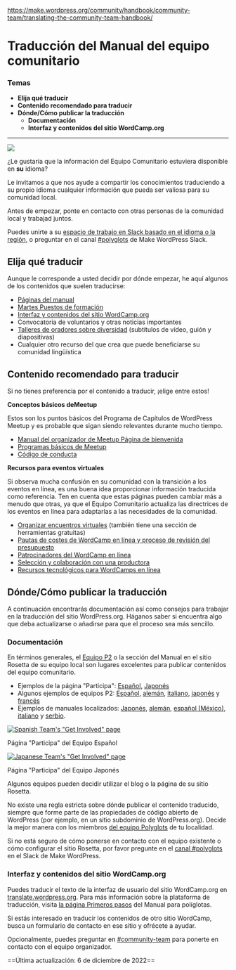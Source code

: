 https://make.wordpress.org/community/handbook/community-team/translating-the-community-team-handbook/

# Traducción del Manual del equipo comunitario

### Temas
- **Elija qué traducir**
- **Contenido recomendado para traducir**
- **Dónde/Cómo publicar la traducción**
    - **Documentación**
    - **Interfaz y contenidos del sitio WordCamp.org**

---

![](https://make.wordpress.org/polyglots/files/2016/03/polyglots-wapuu-simple-300x254.png)

¿Le gustaría que la información del Equipo Comunitario estuviera disponible en **su** idioma?

Le invitamos a que nos ayude a compartir los conocimientos traduciendo a su propio idioma cualquier información que pueda ser valiosa para su comunidad local.

Antes de empezar, ponte en contacto con otras personas de la comunidad local y trabajad juntos.

Puedes unirte a su [espacio de trabajo en Slack basado en el idioma o la región](https://make.wordpress.org/polyglots/handbook/about/teams/local-slacks/), o preguntar en el canal [#polyglots](https://wordpress.slack.com/archives/C02RP50LK) de Make WordPress Slack.

## Elija qué traducir

Aunque le corresponde a usted decidir por dónde empezar, he aquí algunos de los contenidos que suelen traducirse:

- [Páginas del manual](https://make.wordpress.org/community/handbook/)
- [Martes Puestos de formación](https://make.wordpress.org/community/tag/tuesdaytrainings/)
- [Interfaz y contenidos del sitio WordCamp.org](https://make.wordpress.org/community/handbook/community-team/translating-the-community-team-handbook/#wordcamp-org-site-interface-and-contents)
- Convocatoria de voluntarios y otras noticias importantes
- [Talleres de oradores sobre diversidad](https://make.wordpress.org/community/handbook/meetup-organizer/event-formats/diversity-speaker-training-workshop/) (subtítulos de vídeo, guión y diapositivas)
- Cualquier otro recurso del que crea que puede beneficiarse su comunidad lingüística

## Contenido recomendado para traducir

Si no tienes preferencia por el contenido a traducir, ¡elige entre estos!

**Conceptos básicos deMeetup**

Estos son los puntos básicos del Programa de Capítulos de WordPress Meetup y es probable que sigan siendo relevantes durante mucho tiempo.

- [Manual del organizador de Meetup Página de bienvenida](https://make.wordpress.org/community/handbook/meetup-organizer/)
- [Programas básicos de Meetup](https://make.wordpress.org/community/handbook/meetup-organizer/meetup-program-basics/)
- [Código de conducta](https://make.wordpress.org/community/handbook/meetup-organizer/resources/code-of-conduct/)

**Recursos para eventos virtuales**

Si observa mucha confusión en su comunidad con la transición a los eventos en línea, es una buena idea proporcionar información traducida como referencia. Ten en cuenta que estas páginas pueden cambiar más a menudo que otras, ya que el Equipo Comunitario actualiza las directrices de los eventos en línea para adaptarlas a las necesidades de la comunidad.

- [Organizar encuentros virtuales](https://make.wordpress.org/community/handbook/meetup-organizer/resources/organizing-virtual-events/) (también tiene una sección de herramientas gratuitas)
- [Pautas de costes de WordCamp en línea y proceso de revisión del presupuesto](https://make.wordpress.org/community/handbook/virtual-events/online-wordcamp-cost-guidelines-and-the-budget-review-process/)
- [Patrocinadores del WordCamp en línea](https://make.wordpress.org/community/handbook/virtual-events/online-wordcamp-cost-guidelines-and-the-budget-review-process/online-wordcamp-sponsors/)
- [Selección y colaboración con una productora](https://make.wordpress.org/community/handbook/virtual-events/organize-learn-wordpress-discussion-groups-for-your-wordpress-meetup/)
- [Recursos tecnológicos para WordCamps en línea](https://make.wordpress.org/community/handbook/virtual-events/online-wordcamp-guidelines/technology-resources-for-online-wordcamps/)

## Dónde/Cómo publicar la traducción

A continuación encontrarás documentación así como consejos para trabajar en la traducción del sitio WordPress.org. Háganos saber si encuentra algo que deba actualizarse o añadirse para que el proceso sea más sencillo.

### Documentación

En términos generales, el [Equipo P2](https://make.wordpress.org/polyglots/handbook/for-locale-managers/team-o2/) o la sección del Manual en el sitio Rosetta de su equipo local son lugares excelentes para publicar contenidos del equipo comunitario.

- Ejemplos de la página "Participa": [Español](https://es.wordpress.org/colabora/), [Japonés](https://ja.wordpress.org/get-involved/)
- Algunos ejemplos de equipos P2: [Español](https://es.wordpress.org/team/), [alemán](https://de.wordpress.org/team/), [italiano](https://it.wordpress.org/team/), [japonés](https://ja.wordpress.org/team/) y [francés](https://fr.wordpress.org/team/)
- Ejemplos de manuales localizados: [Japonés](https://ja.wordpress.org/team/handbook/), [alemán](https://de.wordpress.org/team/handbook/), [español (México)](https://es-mx.wordpress.org/team/handbook/), [italiano](https://it.wordpress.org/team/handbook/) y [serbio](https://sr.wordpress.org/team/handbook/).

[![Spanish Team's "Get Involved" page](https://make.wordpress.org/community/files/2021/06/Colabora___WordPress_org_España-1024x978.png)](https://make.wordpress.org/community/files/2021/06/Colabora___WordPress_org_España.png)

Página "Participa" del Equipo Español

[![Japanese Team's "Get Involved" page](https://make.wordpress.org/community/files/2021/06/WordPress_への参加・貢献___WordPress_org_日本語-1024x757.png)](https://make.wordpress.org/community/files/2021/06/WordPress_への参加・貢献___WordPress_org_日本語.png)

Página "Participa" del Equipo Japonés

Algunos equipos pueden decidir utilizar el blog o la página de su sitio Rosetta.

No existe una regla estricta sobre dónde publicar el contenido traducido, siempre que forme parte de las propiedades de código abierto de WordPress (por ejemplo, en un sitio subdominio de WordPress.org). Decide la mejor manera con los miembros [del equipo Polyglots](https://make.wordpress.org/polyglots/teams/) de tu localidad.

Si no está seguro de cómo ponerse en contacto con el equipo existente o cómo configurar el sitio Rosetta, por favor pregunte en el [canal #polyglots](https://wordpress.slack.com/archives/C02RP50LK) en el Slack de Make WordPress.

### Interfaz y contenidos del sitio WordCamp.org

Puedes traducir el texto de la interfaz de usuario del sitio WordCamp.org en [translate.wordpress.org](https://translate.wordpress.org/projects/meta/wordcamp/). Para más información sobre la plataforma de traducción, visita [la página Primeros pasos](https://make.wordpress.org/polyglots/handbook/translating/first-steps/) del Manual para políglotas.

Si estás interesado en traducir los contenidos de otro sitio WordCamp, busca un formulario de contacto en ese sitio y ofrécete a ayudar.

Opcionalmente, puedes preguntar en [#community-team](https://wordpress.slack.com/archives/C037W5S7X) para ponerte en contacto con el equipo organizador.

==Última actualización: 6 de diciembre de 2022==